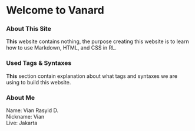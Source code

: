# Welcome to Vanard
### About This Site
**This** website contains nothing, the purpose creating this website is to learn how to use Markdown, HTML, and CSS in RL.
### Used Tags & Syntaxes
**This** section contain explanation about what tags and syntaxes we are using to build this website.
### About Me
Name: Vian Rasyid D. <br>
Nickname: Vian <br>
Live: Jakarta <br>
